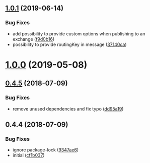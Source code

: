 ## [1.0.1](https://github.com/softwaregroup-bg/ut-port-amqp/compare/v1.0.0...v1.0.1) (2019-06-14)


### Bug Fixes

* add possibility to provide custom options when publishing to an exchange ([f9d0b16](https://github.com/softwaregroup-bg/ut-port-amqp/commit/f9d0b16))
* possibility to provide routingKey in message ([37140ca](https://github.com/softwaregroup-bg/ut-port-amqp/commit/37140ca))



# [1.0.0](https://github.com/softwaregroup-bg/ut-port-amqp/compare/v1.0.0-next.0...v1.0.0) (2019-05-08)



<a name="0.4.5"></a>
## [0.4.5](https://github.com/softwaregroup-bg/ut-port-amqp/compare/v0.4.4...v0.4.5) (2018-07-09)


### Bug Fixes

* remove unused dependencies and fix typo ([dd95a19](https://github.com/softwaregroup-bg/ut-port-amqp/commit/dd95a19))



<a name="0.4.4"></a>
## 0.4.4 (2018-07-09)


### Bug Fixes

* ignore package-lock ([9347ae6](https://github.com/softwaregroup-bg/ut-port-amqp/commit/9347ae6))
* initial ([cf1b037](https://github.com/softwaregroup-bg/ut-port-amqp/commit/cf1b037))




